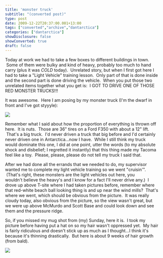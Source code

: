 ```yaml
---
title: 'monster truck'
subtitle: "(converted post)"
type: post
date: 2009-12-22T20:37:00.001+13:00
tags: ["converted","archive","dantarctica"]
categories: ["dantarctica"]
showDisclosure: false
showConverted: true
draft: false
---
```


Today at work we had to take a few boxes to different buildings in town.  Some of them were bulky and kind of heavy, probably too much to hand carry (plus it was _COLD_ today).  Unrelated story, but when I first got here I had to take a "Light Vehicle" training lesson.  Only part of that is done inside and the second part is done driving the vehicle.  When you put those two unrelated items together what you get is:  I GOT TO DRIVE ONE OF THOSE RED MONSTER TRUCKS!!!  
  
It was awesome.  Here I am posing by my monster truck (I'm the dwarf in front and I've got styyyle):  

[![](http://lh5.ggpht.com/_WucH0HQjOPM/SzA_RJBMRXI/AAAAAAAAA64/9v6mIMinfIY/s400/PICT1850.jpg)](http://lh5.ggpht.com/_WucH0HQjOPM/SzA_RJBMRXI/AAAAAAAAA64/9v6mIMinfIY/s1600/PICT1850.jpg)  

  
Remember what I said about how the proportion of everything is thrown off here.  It is nuts.  Those are 36" tires on a Ford F350 with about a 12" lift.  That's a big truck.  I'd never driven a truck that big before and I'd certainly never driven one in Antarctica...now I have.  While I still think my truck would dominate this one, I did at one point, utter the words (to my absolute shock and disbelief; I regretted it instantly) that this thing made my Tacoma feel like a toy.  Please, please, please do not tell my truck I said that.  
  
After we had done all the errands that we needed to do, my supervisor wanted me to complete my light vehicle training so we went "cruisin'".  (That's right, these monsters are the light vehicles out here, you wouldn't believe the heavy's and I know for a fact I'll never drive any.)  I drove up above T-site where I had taken pictures before, remember where that red-white beach ball looking thing is and up near the wind mills?  That's where we went, which should be obvious from the picture.  It was really cloudy today, also obvious from the picture, so the view wasn't great, but we were up above McMurdo and Scott Base and could look down and see them and the pressure ridge.  
  
So, if you missed my mug shot from (my) Sunday, here it is.  I took my picture before having put a hat on so my hair wasn't oppressed yet.  My hair is fairly ridiculous and doesn't stick up as much as I thought...I think it's because it's thinning drastically.  But here is about 9 weeks of hair growth (from bald).  

[![](http://lh3.ggpht.com/_WucH0HQjOPM/SzBYlW1l85I/AAAAAAAAA7w/NpmXevQOILU/s320/Photo%2061.jpg)](http://lh3.ggpht.com/_WucH0HQjOPM/SzBYlW1l85I/AAAAAAAAA7w/NpmXevQOILU/s1600/Photo%2061.jpg)